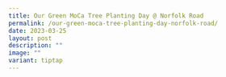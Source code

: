 ```yaml
---
title: Our Green MoCa Tree Planting Day @ Norfolk Road
permalink: /our-green-moca-tree-planting-day-norfolk-road/
date: 2023-03-25
layout: post
description: ""
image: ""
variant: tiptap
---
```

